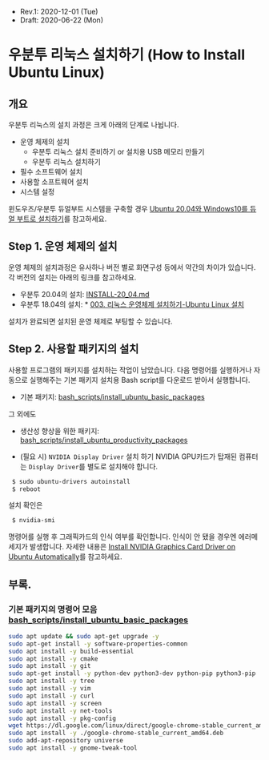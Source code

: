 * Rev.1: 2020-12-01 (Tue)
* Draft: 2020-06-22 (Mon)

# 우분투 리눅스 설치하기 (How to Install Ubuntu Linux)
## 개요
우분투 리눅스의 설치 과정은 크게 아래의 단계로 나뉩니다.

* 운영 체제의 설치
  * 우분투 리눅스 설치 준비하기 or 설치용 USB 메모리 만들기
  * 우분투 리눅스 설치하기
* 필수 소프트웨어 설치
* 사용할 소프트웨어 설치
* 시스템 설정

윈도우즈/우분투 듀얼부트 시스템을 구축할 경우 [Ubuntu 20.04와 Windows10를 듀얼 부트로 설치하기](INSTALL-dual_boot_system.md)를 참고하세요. 

## Step 1. 운영 체제의 설치
운영 체제의 설치과정은 유사하나 버전 별로 화면구성 등에서 약간의 차이가 있습니다. 각 버전의 설치는 아래의 링크를 참고하세요.
* 우분투 20.04의 설치: [INSTALL-20_04.md](INSTALL-20_04.md)
* 우분투 18.04의 설치: * [003. 리눅스 운영체제 설치하기-Ubuntu Linux 설치](https://m.blog.naver.com/PostView.nhn?blogId=aimldl&logNo=221478627994&referrerCode=0&searchKeyword=linux)

설치가 완료되면 설치된 운영 체제로 부팅할 수 있습니다.

## Step 2. 사용할 패키지의 설치
사용할 프로그램의 패키지를 설치하는 작업이 남았습니다. 다음 명령어를 실행하거나 자동으로 실행해주는 기본 패키지 설치용 Bash script를 다운로드 받아서 실행합니다.
* 기본 패키지: [bash_scripts/install_ubuntu_basic_packages](./bash_scripts/install_ubuntu_basic_packages)

그 외에도
* 생산성 향상을 위한 패키지: [bash_scripts/install_ubuntu_productivity_packages](bash_scripts/install_ubuntu_productivity_packages)

* (필요 시) `NVIDIA Display Driver` 설치 하기 
NVIDIA GPU카드가 탑재된 컴퓨터는 `Display Driver`를 별도로 설치해야 합니다.
```bash
 $ sudo ubuntu-drivers autoinstall
 $ reboot
```
설치 확인은
```bash
 $ nvidia-smi
```
명령어를 실행 후 그래픽카드의 인식 여부를 확인합니다. 인식이 안 됐을 경우엔 에러메세지가 발생합니다. 자세한 내용은 [Install NVIDIA Graphics Card Driver on Ubuntu Automatically](../technical_skills/computing_environments/gpgpu/how_to/install_nvidia_graphics_card_driver_automatically.md)를 참고하세요.

## 부록.
### 기본 패키지의 명령어 모음 [bash_scripts/install_ubuntu_basic_packages](./bash_scripts/install_ubuntu_basic_packages)
```bash
sudo apt update && sudo apt-get upgrade -y
sudo apt-get install -y software-properties-common
sudo apt install -y build-essential
sudo apt install -y cmake
sudo apt install -y git
sudo apt-get install -y python-dev python3-dev python-pip python3-pip
sudo apt install -y tree
sudo apt install -y vim
sudo apt install -y curl
sudo apt install -y screen
sudo apt install -y net-tools
sudo apt install -y pkg-config
wget https://dl.google.com/linux/direct/google-chrome-stable_current_amd64.deb
sudo apt install -y ./google-chrome-stable_current_amd64.deb
sudo add-apt-repository universe
sudo apt install -y gnome-tweak-tool
```
